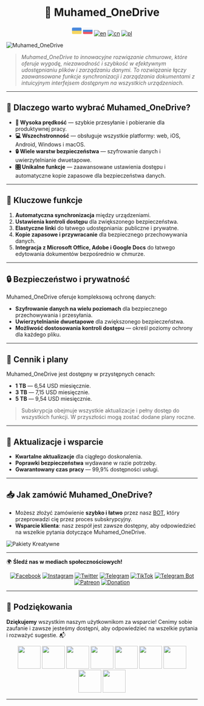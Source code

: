 <h1 align="center">🎨 Muhamed_OneDrive</h1>

<div align="center">
  <a href="https://github.com/AndreMuhamed/Muhamed_OneDrive/blob/main/README.md" target="_blank"><img src="https://github.com/AndreMuhamed/Muhamed_OneDrive/blob/main/Language/298489_ukraine_ukraine.png?raw=true" alt="ua" width="25" height="25"></a>
  <a href="https://github.com/AndreMuhamed/Muhamed_OneDrive/blob/main/README_Russia.md" target="_blank"><img src="https://github.com/AndreMuhamed/Muhamed_OneDrive/blob/main/Language/298434_russia_russia.png?raw=true" alt="ru" width="25" height="25"></a>
  <a href="https://github.com/AndreMuhamed/Muhamed_OneDrive/blob/main/README_English.md" target="_blank"><img src="https://github.com/AndreMuhamed/Muhamed_Pro-Suite/blob/main/Language/298478_kingdom_united_kingdom_united.png?raw=true" alt="en" width="25" height="25"></a>
  <a href="https://github.com/AndreMuhamed/Muhamed_OneDrive/blob/main/README_Canadian.md" target="_blank"><img src="https://github.com/AndreMuhamed/Muhamed_Pro-Suite/blob/main/Language/298562_canada_canada.png?raw=true" alt="cn" width="25" height="25"></a>
  <a href="https://github.com/AndreMuhamed/Muhamed_OneDrive/blob/main/README_Polish.md" target="_blank"><img src="https://github.com/AndreMuhamed/Muhamed_Pro-Suite/blob/main/Language/298479_poland_poland.png?raw=true" alt="pl" width="25" height="25"></a>
</div>

![Muhamed_OneDrive](https://github.com/AndreMuhamed/Muhamed_Pro-Suite/blob/main/Plug-photo/%D0%A8%D0%B0%D0%B1%D0%BA%D0%B0%D0%9C%D1%83%D1%85%D0%B0%D0%BC%D0%B5%D0%B4%D0%B0copyUA.jpg?raw=true)

> *Muhamed_OneDrive to innowacyjne rozwiązanie chmurowe, które oferuje wygodę, niezawodność i szybkość w efektywnym udostępnianiu plików i zarządzaniu danymi. To rozwiązanie łączy zaawansowane funkcje synchronizacji i zarządzania dokumentami z intuicyjnym interfejsem dostępnym na wszystkich urządzeniach.*

---

## 📌 Dlaczego warto wybrać Muhamed_OneDrive?

- **🚀 Wysoka prędkość** — szybkie przesyłanie i pobieranie dla produktywnej pracy.
- **💻 Wszechstronność** — obsługuje wszystkie platformy: web, iOS, Android, Windows i macOS.
- **🔒 Wiele warstw bezpieczeństwa** — szyfrowanie danych i uwierzytelnianie dwuetapowe.
- **🎛 Unikalne funkcje** — zaawansowane ustawienia dostępu i automatyczne kopie zapasowe dla bezpieczeństwa danych.

---

## 🎯 Kluczowe funkcje

1. **Automatyczna synchronizacja** między urządzeniami.
2. **Ustawienia kontroli dostępu** dla zwiększonego bezpieczeństwa.
3. **Elastyczne linki** do łatwego udostępniania: publiczne i prywatne.
4. **Kopie zapasowe i przywracanie** dla bezpiecznego przechowywania danych.
5. **Integracja z Microsoft Office, Adobe i Google Docs** do łatwego edytowania dokumentów bezpośrednio w chmurze.

---

## 🔒 Bezpieczeństwo i prywatność

Muhamed_OneDrive oferuje kompleksową ochronę danych:
- **Szyfrowanie danych na wielu poziomach** dla bezpiecznego przechowywania i przesyłania.
- **Uwierzytelnianie dwuetapowe** dla zwiększonego bezpieczeństwa.
- **Możliwość dostosowania kontroli dostępu** — określ poziomy ochrony dla każdego pliku.

---

## 💸 Cennik i plany

Muhamed_OneDrive jest dostępny w przystępnych cenach:
- **1 TB** — 6,54 USD miesięcznie.
- **3 TB** — 7,15 USD miesięcznie.
- **5 TB** — 9,54 USD miesięcznie.

> Subskrypcja obejmuje wszystkie aktualizacje i pełny dostęp do wszystkich funkcji. W przyszłości mogą zostać dodane plany roczne.

---

## 🔄 Aktualizacje i wsparcie

- **Kwartalne aktualizacje** dla ciągłego doskonalenia.
- **Poprawki bezpieczeństwa** wydawane w razie potrzeby.
- **Gwarantowany czas pracy** — 99,9% dostępności usługi.

---

## 📥 **Jak zamówić Muhamed_OneDrive?**

- Możesz złożyć zamówienie **szybko i łatwo** przez nasz [BOT](https://t.me/ProManagerss_bot), który przeprowadzi cię przez proces subskrypcyjny.
- **Wsparcie klienta**: nasz zespół jest zawsze dostępny, aby odpowiedzieć na wszelkie pytania dotyczące Muhamed_OneDrive.

![Pakiety Kreatywne](https://github.com/AndreMuhamed/Muhamed_Pro-Suite/blob/main/Plug-photo/601155207247725.66d9f201ba38e.gif?raw=true)

---

🌍 **Śledź nas w mediach społecznościowych!**
<div align="center">
  <a href="https://www.facebook.com/andremuhamedd" target="_blank"><img src="https://github.com/AndreMuhamed/Muhamed_Pro-Suite/blob/main/Social%20networks/Facebook.png?raw=true" alt="Facebook" width="50" height="50"></a>
  <a href="https://www.instagram.com/admirall_times" target="_blank"><img src="https://github.com/AndreMuhamed/Muhamed_Pro-Suite/blob/main/Social%20networks/Instagram.png?raw=true" alt="Instagram" width="50" height="50"></a>
  <a href="https://twitter.com/Andremuhamed" target="_blank"><img src="https://github.com/AndreMuhamed/Muhamed_Pro-Suite/blob/main/Social%20networks/Twitter.png?raw=true" alt="Twitter" width="50" height="50"></a>
  <a href="https://t.me/andremuhamedd" target="_blank"><img src="https://github.com/AndreMuhamed/Muhamed_Pro-Suite/blob/main/Social%20networks/Telegram.png?raw=true" alt="Telegram" width="50" height="50"></a>
  <a href="https://www.tiktok.com/@andremuhamedd" target="_blank"><img src="https://github.com/AndreMuhamed/Muhamed_Pro-Suite/blob/main/Social%20networks/TikTok.png?raw=true" alt="TikTok" width="50" height="50"></a>
  <a href="https://t.me/ProManagerss_bot" target="_blank"><img src="https://github.com/AndreMuhamed/Muhamed_Pro-Suite/blob/main/Social%20networks/Boat.png?raw=true" alt="Telegram Bot" width="50" height="50"></a>
  <a href="https://www.patreon.com/andremuhamad" target="_blank"><img src="https://github.com/AndreMuhamed/Muhamed_Pro-Suite/blob/main/Social%20networks/Patreon.png?raw=true" alt="Patreon" width="50" height="50"></a>
  <a href="https://www.donationalerts.com/r/andremuhamad" target="_blank"><img src="https://github.com/AndreMuhamed/Muhamed_Pro-Suite/blob/main/Social%20networks/Donation.png?raw=true" alt="Donation" width="50" height="50"></a>
</div>

---

## 🙏 **Podziękowania**

**Dziękujemy** wszystkim naszym użytkownikom za wsparcie! Cenimy sobie zaufanie i zawsze jesteśmy dostępni, aby odpowiedzieć na wszelkie pytania i rozważyć sugestie. 📬

<div align="center">
    <img src="https://github.com/AndreMuhamed/Muhamed_Pro-Suite/blob/main/Author%20thank%20you/images.jpg?raw=true" width="60" height="60" />
    <img src="https://github.com/AndreMuhamed/Muhamed_Pro-Suite/blob/main/Author%20thank%20you/1679679686187592531.png?raw=true" width="60" height="60" />
    <img src="https://github.com/AndreMuhamed/Muhamed_Pro-Suite/blob/main/Author%20thank%20you/1698456437194820220.png?raw=true" width="60" height="60" />
    <img src="https://github.com/AndreMuhamed/Muhamed_Pro-Suite/blob/main/Author%20thank%20you/4397650.png?raw=true" width="60" height="60" />
    <img src="https://github.com/AndreMuhamed/Muhamed_Pro-Suite/blob/main/Author%20thank%20you/03795b33fa996a497187f1d9fb864035.jpg?raw=true" width="60" height="60" />
    <img src="https://github.com/AndreMuhamed/Muhamed_Pro-Suite/blob/main/Author%20thank%20you/4499534.png?raw=true" width="60" height="60" />
    <img src="https://github.com/AndreMuhamed/Muhamed_Pro-Suite/blob/main/Author%20thank%20you/c8fcdb7e4656ff95aa29067c6ce4dc85.png?raw=true" width="60" height="60" />
    <img src="https://github.com/AndreMuhamed/Muhamed_Pro-Suite/blob/main/Author%20thank%20you/kartinka-na-avatarki-dlya-geymer.png?raw=true" width="60" height="60" />
    <img src="https://github.com/AndreMuhamed/Muhamed_Pro-Suite/blob/main/Author%20thank%20you/1680581226_kartinki-pibig-info-p-prikolnie-kartinki-v-stim-arti-3.jpg?raw=true" width="60" height="60" />
</div>

---

